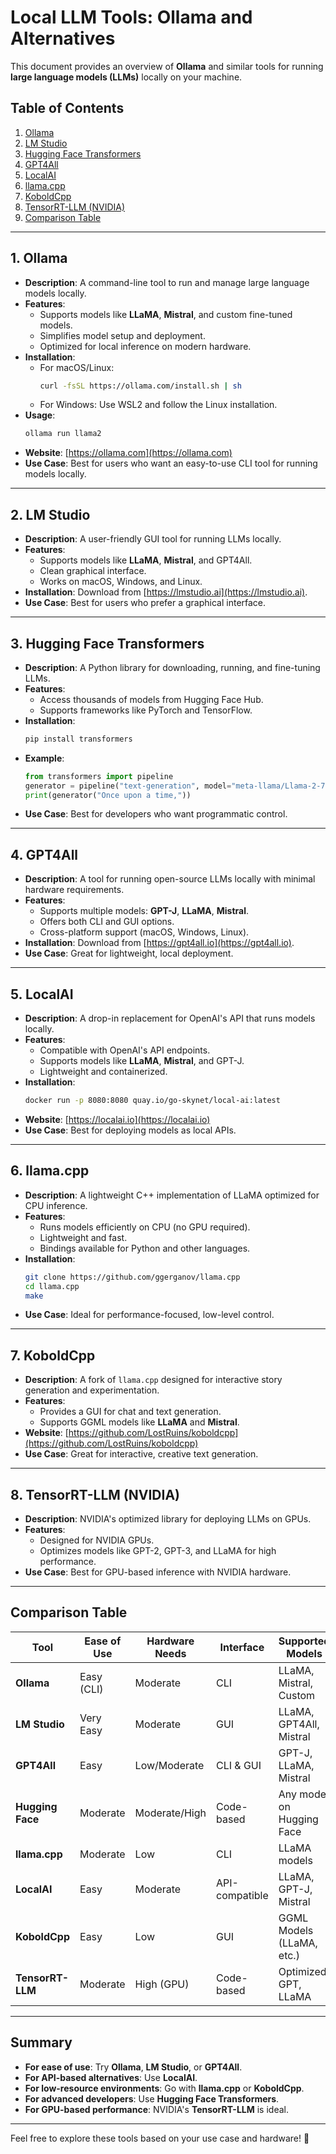 # Local LLM Tools: Ollama and Alternatives

This document provides an overview of **Ollama** and similar tools for running **large language models (LLMs)** locally on your machine.

## Table of Contents
1. [Ollama](#ollama)
2. [LM Studio](#lm-studio)
3. [Hugging Face Transformers](#hugging-face-transformers)
4. [GPT4All](#gpt4all)
5. [LocalAI](#localai)
6. [llama.cpp](#llamacpp)
7. [KoboldCpp](#koboldcpp)
8. [TensorRT-LLM (NVIDIA)](#tensorrt-llm-nvidia)
9. [Comparison Table](#comparison-table)

---

## 1. Ollama
- **Description**: A command-line tool to run and manage large language models locally.
- **Features**:
  - Supports models like **LLaMA**, **Mistral**, and custom fine-tuned models.
  - Simplifies model setup and deployment.
  - Optimized for local inference on modern hardware.
- **Installation**:
  - For macOS/Linux:
    ```bash
    curl -fsSL https://ollama.com/install.sh | sh
    ```
  - For Windows: Use WSL2 and follow the Linux installation.
- **Usage**:
  ```bash
  ollama run llama2
  ```
- **Website**: [https://ollama.com](https://ollama.com)
- **Use Case**: Best for users who want an easy-to-use CLI tool for running models locally.

---

## 2. LM Studio
- **Description**: A user-friendly GUI tool for running LLMs locally.
- **Features**:
  - Supports models like **LLaMA**, **Mistral**, and GPT4All.
  - Clean graphical interface.
  - Works on macOS, Windows, and Linux.
- **Installation**:
  Download from [https://lmstudio.ai](https://lmstudio.ai).
- **Use Case**: Best for users who prefer a graphical interface.

---

## 3. Hugging Face Transformers
- **Description**: A Python library for downloading, running, and fine-tuning LLMs.
- **Features**:
  - Access thousands of models from Hugging Face Hub.
  - Supports frameworks like PyTorch and TensorFlow.
- **Installation**:
  ```bash
  pip install transformers
  ```
- **Example**:
  ```python
  from transformers import pipeline
  generator = pipeline("text-generation", model="meta-llama/Llama-2-7b-hf")
  print(generator("Once upon a time,"))
  ```
- **Use Case**: Best for developers who want programmatic control.

---

## 4. GPT4All
- **Description**: A tool for running open-source LLMs locally with minimal hardware requirements.
- **Features**:
  - Supports multiple models: **GPT-J**, **LLaMA**, **Mistral**.
  - Offers both CLI and GUI options.
  - Cross-platform support (macOS, Windows, Linux).
- **Installation**:
  Download from [https://gpt4all.io](https://gpt4all.io).
- **Use Case**: Great for lightweight, local deployment.

---

## 5. LocalAI
- **Description**: A drop-in replacement for OpenAI's API that runs models locally.
- **Features**:
  - Compatible with OpenAI's API endpoints.
  - Supports models like **LLaMA**, **Mistral**, and GPT-J.
  - Lightweight and containerized.
- **Installation**:
  ```bash
  docker run -p 8080:8080 quay.io/go-skynet/local-ai:latest
  ```
- **Website**: [https://localai.io](https://localai.io)
- **Use Case**: Best for deploying models as local APIs.

---

## 6. llama.cpp
- **Description**: A lightweight C++ implementation of LLaMA optimized for CPU inference.
- **Features**:
  - Runs models efficiently on CPU (no GPU required).
  - Lightweight and fast.
  - Bindings available for Python and other languages.
- **Installation**:
  ```bash
  git clone https://github.com/ggerganov/llama.cpp
  cd llama.cpp
  make
  ```
- **Use Case**: Ideal for performance-focused, low-level control.

---

## 7. KoboldCpp
- **Description**: A fork of `llama.cpp` designed for interactive story generation and experimentation.
- **Features**:
  - Provides a GUI for chat and text generation.
  - Supports GGML models like **LLaMA** and **Mistral**.
- **Website**: [https://github.com/LostRuins/koboldcpp](https://github.com/LostRuins/koboldcpp)
- **Use Case**: Great for interactive, creative text generation.

---

## 8. TensorRT-LLM (NVIDIA)
- **Description**: NVIDIA's optimized library for deploying LLMs on GPUs.
- **Features**:
  - Designed for NVIDIA GPUs.
  - Optimizes models like GPT-2, GPT-3, and LLaMA for high performance.
- **Use Case**: Best for GPU-based inference with NVIDIA hardware.

---

## Comparison Table
| Tool            | Ease of Use   | Hardware Needs | Interface     | Supported Models           |
|-----------------|--------------|----------------|---------------|----------------------------|
| **Ollama**      | Easy (CLI)   | Moderate       | CLI           | LLaMA, Mistral, Custom     |
| **LM Studio**   | Very Easy    | Moderate       | GUI           | LLaMA, GPT4All, Mistral    |
| **GPT4All**     | Easy         | Low/Moderate   | CLI & GUI     | GPT-J, LLaMA, Mistral      |
| **Hugging Face**| Moderate     | Moderate/High  | Code-based    | Any model on Hugging Face  |
| **llama.cpp**   | Moderate     | Low            | CLI           | LLaMA models               |
| **LocalAI**     | Easy         | Moderate       | API-compatible| LLaMA, GPT-J, Mistral      |
| **KoboldCpp**   | Easy         | Low            | GUI           | GGML Models (LLaMA, etc.)  |
| **TensorRT-LLM**| Moderate     | High (GPU)     | Code-based    | Optimized GPT, LLaMA       |

---

## Summary
- **For ease of use**: Try **Ollama**, **LM Studio**, or **GPT4All**.
- **For API-based alternatives**: Use **LocalAI**.
- **For low-resource environments**: Go with **llama.cpp** or **KoboldCpp**.
- **For advanced developers**: Use **Hugging Face Transformers**.
- **For GPU-based performance**: NVIDIA's **TensorRT-LLM** is ideal.

---

Feel free to explore these tools based on your use case and hardware! 🚀
